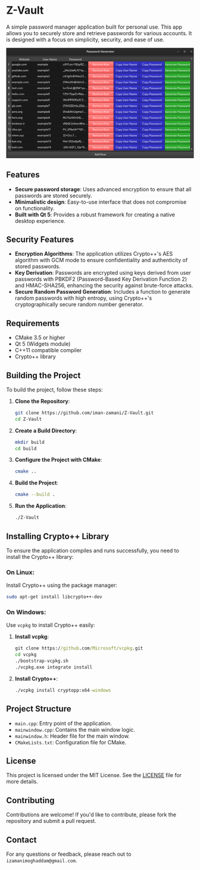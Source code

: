 # Z-Vault

A simple password manager application built for personal use. This app allows you to securely store and retrieve passwords for various accounts. It is designed with a focus on simplicity, security, and ease of use.

![app screenshot](image.png)

## Features

- **Secure password storage**: Uses advanced encryption to ensure that all passwords are stored securely.
- **Minimalistic design**: Easy-to-use interface that does not compromise on functionality.
- **Built with Qt 5**: Provides a robust framework for creating a native desktop experience.

## Security Features

- **Encryption Algorithms**: The application utilizes Crypto++'s AES algorithm with GCM mode to ensure confidentiality and authenticity of stored passwords.
- **Key Derivation**: Passwords are encrypted using keys derived from user passwords with PBKDF2 (Password-Based Key Derivation Function 2) and HMAC-SHA256, enhancing the security against brute-force attacks.
- **Secure Random Password Generation**: Includes a function to generate random passwords with high entropy, using Crypto++'s cryptographically secure random number generator.

## Requirements

- CMake 3.5 or higher
- Qt 5 (Widgets module)
- C++11 compatible compiler
- Crypto++ library

## Building the Project

To build the project, follow these steps:

1. **Clone the Repository**:
   ```bash
   git clone https://github.com/iman-zamani/Z-Vault.git
   cd Z-Vault
   ```

2. **Create a Build Directory**:
   ```bash
   mkdir build
   cd build
   ```

3. **Configure the Project with CMake**:
   ```bash
   cmake ..
   ```

4. **Build the Project**:
   ```bash
   cmake --build .
   ```

5. **Run the Application**:
   ```bash
   ./Z-Vault
   ```

## Installing Crypto++ Library

To ensure the application compiles and runs successfully, you need to install the Crypto++ library:

### On Linux:

Install Crypto++ using the package manager:

```bash
sudo apt-get install libcrypto++-dev
```

### On Windows:

Use `vcpkg` to install Crypto++ easily:

1. **Install vcpkg**:
   ```cmd
   git clone https://github.com/Microsoft/vcpkg.git
   cd vcpkg
   ./bootstrap-vcpkg.sh
   ./vcpkg.exe integrate install
   ```

2. **Install Crypto++**:
   ```cmd
   ./vcpkg install cryptopp:x64-windows
   ```

## Project Structure

- `main.cpp`: Entry point of the application.
- `mainwindow.cpp`: Contains the main window logic.
- `mainwindow.h`: Header file for the main window.
- `CMakeLists.txt`: Configuration file for CMake.

## License

This project is licensed under the MIT License. See the [LICENSE](LICENSE) file for more details.

## Contributing

Contributions are welcome! If you'd like to contribute, please fork the repository and submit a pull request.

## Contact

For any questions or feedback, please reach out to `izamanimoghaddam@gmail.com`.
